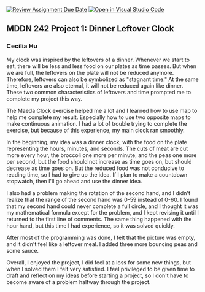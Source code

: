 [![Review Assignment Due Date](https://classroom.github.com/assets/deadline-readme-button-24ddc0f5d75046c5622901739e7c5dd533143b0c8e959d652212380cedb1ea36.svg)](https://classroom.github.com/a/JAZAP9dv)
[![Open in Visual Studio Code](https://classroom.github.com/assets/open-in-vscode-718a45dd9cf7e7f842a935f5ebbe5719a5e09af4491e668f4dbf3b35d5cca122.svg)](https://classroom.github.com/online_ide?assignment_repo_id=11445643&assignment_repo_type=AssignmentRepo)
## MDDN 242 Project 1: Dinner Leftover Clock

### Cecilia Hu

My clock was inspired by the leftovers of a dinner. Whenever we start to eat, there will be less and less food on our plates as time passes. But when we are full, the leftovers on the plate will not be reduced anymore. Therefore, leftovers can also be symbolized as "stagnant time." At the same time, leftovers are also eternal, it will not be reduced again like dinner. These two common characteristics of leftovers and time prompted me to complete my project this way.

The Maeda Clock exercise helped me a lot and I learned how to use map to help me complete my result. Especially how to use two opposite maps to make continuous animation. I had a lot of trouble trying to complete the exercise, but because of this experience, my main clock ran smoothly.


In the beginning, my idea was a dinner clock, with the food on the plate representing the hours, minutes, and seconds. The cuts of meat are cut more every hour, the broccoli one more per minute, and the peas one more per second, but the food should not increase as time goes on, but should decrease as time goes on. But the reduced food was not conducive to reading time, so I had to give up the idea. If I plan to make a countdown stopwatch, then I'll go ahead and use the dinner idea.


I also had a problem making the rotation of the second hand, and I didn't realize that the range of the second hand was 0-59 instead of 0-60. I found that my second hand could never complete a full circle, and I thought it was my mathematical formula except for the problem, and I kept revising it until I returned to the first line of comments. The same thing happened with the hour hand, but this time I had experience, so it was solved quickly.

After most of the programming was done, I felt that the picture was empty, and it didn't feel like a leftover meal. I added three more bouncing peas and some sauce.

Overall, I enjoyed the project, I did feel at a loss for some new things, but when I solved them I felt very satisfied. I feel privileged to be given time to draft and reflect on my ideas before starting a project, so I don't have to become aware of a problem halfway through the project.


